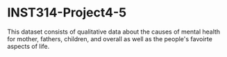 # INST314-Project4-5
This dataset consists of qualitative data about the causes of mental health for mother, fathers, children, and overall as well as the people's favoirte aspects of life.

